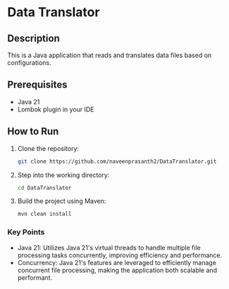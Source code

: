 # Data Translator

## Description
This is a Java application that reads and translates data files based on configurations.

## Prerequisites
- Java 21
- Lombok plugin in your IDE

## How to Run

1. Clone the repository:
   ```sh
   git clone https://github.com/naveenprasanth2/DataTranslator.git

2. Step into the working directory:
   ```sh
   cd DataTranslator

3. Build the project using Maven:
   ```sh
   mvn clean install

### Key Points
- Java 21: Utilizes Java 21's virtual threads to handle multiple file processing tasks concurrently, improving efficiency and performance.
- Concurrency: Java 21's features are leveraged to efficiently manage concurrent file processing, making the application both scalable and performant.

